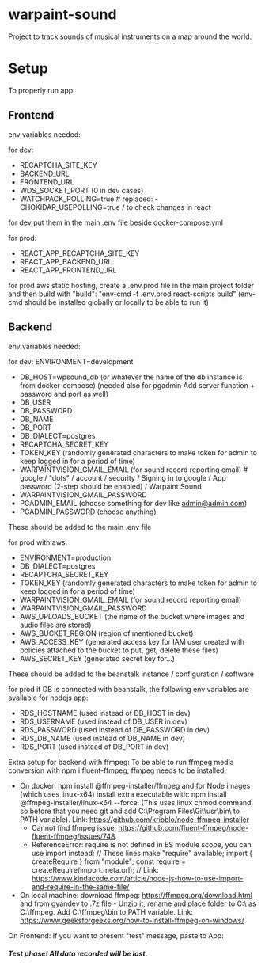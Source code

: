 # warpaint-sound

Project to track sounds of musical instruments on a map around the world.

# Setup

To properly run app:

## Frontend

env variables needed:

for dev:

- RECAPTCHA_SITE_KEY
- BACKEND_URL
- FRONTEND_URL
- WDS_SOCKET_PORT (0 in dev cases)
- WATCHPACK_POLLING=true # replaced: - CHOKIDAR_USEPOLLING=true / to check changes in react

for dev put them in the main .env file beside docker-compose.yml

for prod:

- REACT_APP_RECAPTCHA_SITE_KEY
- REACT_APP_BACKEND_URL
- REACT_APP_FRONTEND_URL

for prod aws static hosting, create a .env.prod file in the main project folder and then build with "build": "env-cmd -f .env.prod react-scripts build" (env-cmd should be installed globally or locally to be able to run it)

## Backend

env variables needed:

for dev:
ENVIRONMENT=development

- DB_HOST=wpsound_db (or whatever the name of the db instance is from docker-compose) (needed also for pgadmin Add server function + password and port as well)
- DB_USER
- DB_PASSWORD
- DB_NAME
- DB_PORT
- DB_DIALECT=postgres
- RECAPTCHA_SECRET_KEY
- TOKEN_KEY (randomly generated characters to make token for admin to keep logged in for a period of time)
- WARPAINTVISION_GMAIL_EMAIL (for sound record reporting email) # google / "dots" / account / security / Signing in to google / App password (2-step should be enabled) / Warpaint Sound
- WARPAINTVISION_GMAIL_PASSWORD
- PGADMIN_EMAIL (choose something for dev like admin@admin.com)
- PGADMIN_PASSWORD (choose anything)

These should be added to the main .env file

for prod with aws:

- ENVIRONMENT=production
- DB_DIALECT=postgres
- RECAPTCHA_SECRET_KEY
- TOKEN_KEY (randomly generated characters to make token for admin to keep logged in for a period of time)
- WARPAINTVISION_GMAIL_EMAIL (for sound record reporting email)
- WARPAINTVISION_GMAIL_PASSWORD
- AWS_UPLOADS_BUCKET (the name of the bucket where images and audio files are stored)
- AWS_BUCKET_REGION (region of mentioned bucket)
- AWS_ACCESS_KEY (generated access key for IAM user created with policies attached to the bucket to put, get, delete these files)
- AWS_SECRET_KEY (generated secret key for...)

These should be added to the beanstalk instance / configuration / software

for prod if DB is connected with beanstalk, the following env variables are available for nodejs app:

- RDS_HOSTNAME (used instead of DB_HOST in dev)
- RDS_USERNAME (used instead of DB_USER in dev)
- RDS_PASSWORD (used instead of DB_PASSWORD in dev)
- RDS_DB_NAME (used instead of DB_NAME in dev)
- RDS_PORT (used instead of DB_PORT in dev)

Extra setup for backend with ffmpeg:
To be able to run ffmpeg media conversion with npm i fluent-ffmpeg, ffmpeg needs to be installed:

- On docker: npm install @ffmpeg-installer/ffmpeg and for Node images (which uses linux-x64) install extra executable with: npm install @ffmpeg-installer/linux-x64 --force. (This uses linux chmod command, so before that you need git and add C:\Program Files\Git\usr\bin\ to PATH variable). Link: https://github.com/kribblo/node-ffmpeg-installer
  - Cannot find ffmpeg issue: https://github.com/fluent-ffmpeg/node-fluent-ffmpeg/issues/748.
  - ReferenceError: require is not defined in ES module scope, you can use import instead: // These lines make "require" available; import { createRequire } from "module"; const require = createRequire(import.meta.url); // Link: https://www.kindacode.com/article/node-js-how-to-use-import-and-require-in-the-same-file/
- On local machine: download ffmpeg: https://ffmpeg.org/download.html and from gyandev to .7z file - Unzip it, rename and place folder to C:\ as C:\ffmpeg. Add C:\ffmpeg\bin to PATH variable. Link: https://www.geeksforgeeks.org/how-to-install-ffmpeg-on-windows/

On Frontend:
If you want to present "test" message, paste to App:

<h5
  style={{
    position: 'fixed',
    top: '90%',
    left: '50%',
    transform: 'translateX(-50%)',
    textAlign: 'center',
    zIndex: 5000,
    color: 'red',
  }}
>
  Test phase! All data recorded will be lost.
</h5>
